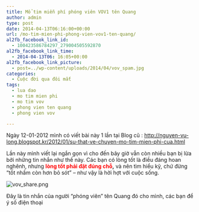 ```yaml
---
title: Mổ tim miễn phí phóng viên VOV1 tên Quang
author: admin
type: post
date: 2014-04-13T06:16:00+00:00
url: /mo-tim-mien-phi-phong-vien-vov1-ten-quang/
al2fb_facebook_link_id:
  - 100423586784297_279004505592870
al2fb_facebook_link_time:
  - 2014-04-13T06: 16:05+00:00
al2fb_facebook_link_picture:
  - post=../wp-content/uploads/2014/04/vov_spam.jpg
categories:
  - Cuộc đời qua đôi mắt
tags:
  - lua dao
  - mo tim mien phi
  - mo tim vov
  - phong vien ten quang
  - phong vien vov

---
```

Ngày 12-01-2012 mình có viết bài này 1 lần tại Blog cũ : <a href="http://nguyen-vu-long.blogspot.kr/2012/01/su-that-ve-chuyen-mo-tim-mien-phi-cua.html" target="_blank">http://nguyen-vu-long.blogspot.kr/2012/01/su-that-ve-chuyen-mo-tim-mien-phi-cua.html</a>

Lần này mình viết lại ngắn gọn vì cho đến bây giờ vẫn còn nhiều bạn bị lừa bởi những tin nhắn như thế này. Các bạn có lòng tốt là điều đáng hoan nghênh, nhưng **<span style="color: #ff0000;">lòng tốt phải đặt đúng chỗ</span>,** và nên tìm hiểu kỹ, chứ đừng &#8220;tốt nhầm còn hơn bỏ sót&#8221; &#8211; như vậy là hời hợt với cuộc sống.


![vov_share.png](/wp-content/uploads/2014/04/vov_share.png)


Đây là tin nhắn của người &#8220;phóng viên&#8221; tên Quang đó cho mình, các bạn để ý số điện thoại


